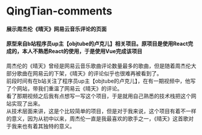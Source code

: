 # QingTian-comments
#### 展示周杰伦《晴天》网易云音乐评论的页面
#### 原型来自b站程序员up主【objtube的卢克儿】相关项目。原项目是使用React完成的，本人不熟悉React的使用，于是使用Vue完成该项目

周杰伦的《晴天》曾经是网易云音乐歌曲评论数量最多的歌曲，但是随着周杰伦大部分歌曲在网易云的下架，《晴天》的评论似乎也很难再被看到了。<br>
前段时间有在b站关注了程序员up主【objtube的卢克儿】，在有一期视频中，他写了个网站，带我们重温了网易云《晴天》的评论。<br>
看了那期视频之后我有点想写一写这个项目，于是就用自己熟悉的技术栈把这个网站实现了出来。<br>
从技术层面来讲，这是个比较简单的项目，但是对于我来说，这个项目有着不一样的意义，因为从初中以来，周杰伦一直是我最喜欢的歌手之一，《晴天》这首歌对于我来也有着其独特的意义。
